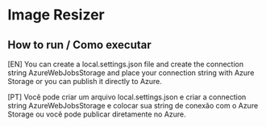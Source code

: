 # Image Resizer

## How to run / Como executar
[EN] You can create a local.settings.json file and create the connection string AzureWebJobsStorage and place your connection string with Azure Storage or you can publish it directly to Azure.

[PT] Você pode criar um arquivo local.settings.json e criar a connection string AzureWebJobsStorage e colocar sua string de conexão com o Azure Storage ou você pode publicar diretamente no Azure.

